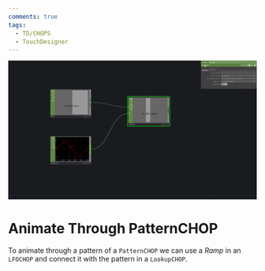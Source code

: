 ```yaml
---
comments: true
tags:
  - TD/CHOPS
  - TouchDesigner
---
```


![Animate Through PatternCHOP](./img/AnimateThroughPatternCHOP.png)

# Animate Through PatternCHOP

To animate through a pattern of a `PatternCHOP` we can use a _Ramp_ in an `LFOCHOP` and connect it with the pattern in a `LookupCHOP`.
